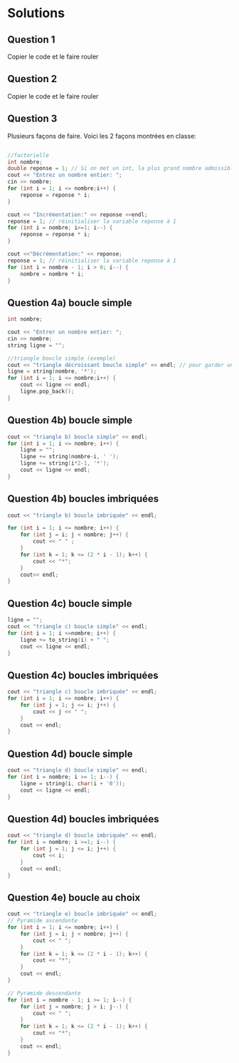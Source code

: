 # Solutions 

## Question 1

Copier le code et le faire rouler

## Question 2

Copier le code et le faire rouler

## Question 3
 
Plusieurs façons de faire. Voici les 2 façons montrées en classe:

```cpp

//factorielle
int nombre;
double reponse = 1; // Si on met un int, la plus grand nombre admissible est 16.
cout << "Entrez un nombre entier: ";
cin >> nombre;
for (int i = 1; i <= nombre;i++) {
    reponse = reponse * i;
}

cout << "Incrémentation:" << reponse <<endl;
reponse = 1; // réinitialiser la variable reponse à 1
for (int i = nombre; i>=1; i--) {
    reponse = reponse * i;
}

cout <<"Décrémentation:" << reponse;
reponse = 1; // réinitialiser la variable reponse à 1
for (int i = nombre - 1; i > 0; i--) {
    nombre = nombre * i;
}
```

## Question 4a) boucle simple

```cpp
int nombre;

cout << "Entrer un nombre entier: ";
cin >> nombre;
string ligne = "";

//triangle boucle simple (exemple)
cout << "triangle décroissant boucle simple" << endl; // pour garder une trace dans la console.
ligne = string(nombre, '*');
for (int i = 1; i <= nombre;i++) {
    cout << ligne << endl;
    ligne.pop_back();
}
```


## Question 4b) boucle simple

```cpp
cout << "triangle b) boucle simple" << endl;
for (int i = 1; i <= nombre; i++) {
    ligne = "";
    ligne += string(nombre-i, ' ');
    ligne += string(i*2-1, '*');
    cout << ligne << endl;
}
```

## Question 4b) boucles imbriquées

```cpp
cout << "triangle b) boucle imbriquée" << endl;

for (int i = 1; i <= nombre; i++) {
    for (int j = i; j < nombre; j++) {
        cout << " " ;
    }
    for (int k = 1; k <= (2 * i - 1); k++) {
        cout << "*";
    }
    cout<< endl;
}
```


## Question 4c) boucle simple

```cpp
ligne = "";
cout << "triangle c) boucle simple" << endl;
for (int i = 1; i <=nombre; i++) {
    ligne += to_string(i) + " ";
    cout << ligne << endl;
}
```

## Question 4c) boucles imbriquées

```cpp
cout << "triangle c) boucle imbriquée" << endl;
for (int i = 1; i <= nombre; i++) {
    for (int j = 1; j <= i; j++) {
        cout << j << " ";
    }
    cout << endl;
}
```

## Question 4d) boucle simple

```cpp
cout << "triangle d) boucle simple" << endl;
for (int i = nombre; i >= 1; i--) {
    ligne = string(i, char(i + '0'));
    cout << ligne << endl;
}
```

## Question 4d) boucles imbriquées

```cpp
cout << "triangle d) boucle imbriquée" << endl;
for (int i = nombre; i >=1; i--) {
	for (int j = 1; j <= i; j++) {
		cout << i;
	}
	cout << endl;
}
```

## Question 4e) boucle au choix

```cpp
cout << "triangle e) boucle imbriquée" << endl;
// Pyramide ascendante
for (int i = 1; i <= nombre; i++) {
    for (int j = i; j < nombre; j++) {
        cout << " ";
    }
    for (int k = 1; k <= (2 * i - 1); k++) {
        cout << "*";
    }
    cout << endl;
}

// Pyramide descendante
for (int i = nombre - 1; i >= 1; i--) {
    for (int j = nombre; j > i; j--) {
        cout << " ";
    }
    for (int k = 1; k <= (2 * i - 1); k++) {
        cout << "*";
    }
    cout << endl;
}
```
